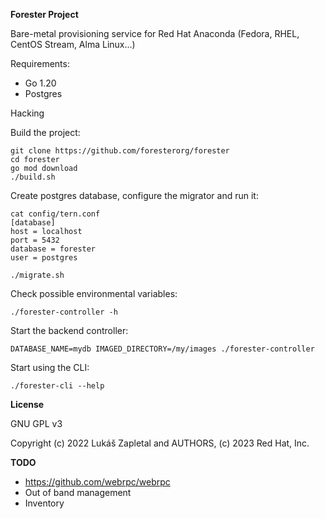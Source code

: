 **Forester Project**

Bare-metal provisioning service for Red Hat Anaconda (Fedora, RHEL, CentOS Stream, Alma Linux...)

Requirements:

* Go 1.20
* Postgres

Hacking

Build the project:

    git clone https://github.com/foresterorg/forester
    cd forester
    go mod download
    ./build.sh

Create postgres database, configure the migrator and run it:

    cat config/tern.conf
    [database]
    host = localhost
    port = 5432
    database = forester
    user = postgres

    ./migrate.sh

Check possible environmental variables:

    ./forester-controller -h

Start the backend controller:

    DATABASE_NAME=mydb IMAGED_DIRECTORY=/my/images ./forester-controller

Start using the CLI:

    ./forester-cli --help

**License**

GNU GPL v3

Copyright (c) 2022 Lukáš Zapletal and AUTHORS, (c) 2023 Red Hat, Inc.

**TODO**

* https://github.com/webrpc/webrpc
* Out of band management
* Inventory
